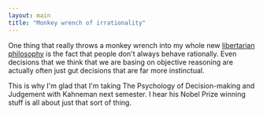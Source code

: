 ```yaml
---
layout: main
title: "Monkey wrench of irrationality"
---
```

One thing that really throws a monkey wrench into my whole new [libertarian
philosophy](http://www.princeton.edu/~abrett/2005/07/ramble-on.html) is the
fact that people don't always behave rationally. Even decisions that we think
that we are basing on objective reasoning are actually often just gut
decisions that are far more instinctual.

  
This is why I'm glad that I'm taking The Psychology of Decision-making and
Judgement with Kahneman next semester. I hear his Nobel Prize winning stuff is
all about just that sort of thing.

